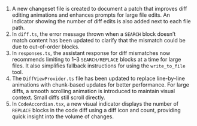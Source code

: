 1. A new changeset file is created to document a patch that improves diff editing animations and enhances prompts for large file edits. An indicator showing the number of diff edits is also added next to each file path.
2. In `diff.ts`, the error message thrown when a `SEARCH` block doesn’t match content has been updated to clarify that the mismatch could be due to out-of-order blocks.
3. In `responses.ts`, the assistant response for diff mismatches now recommends limiting to 1–3 `SEARCH/REPLACE` blocks at a time for large files. It also simplifies fallback instructions for using the `write_to_file` tool.
4. The `DiffViewProvider.ts` file has been updated to replace line-by-line animations with chunk-based updates for better performance. For large diffs, a smooth scrolling animation is introduced to maintain visual context. Small diffs still scroll directly.
5. In `CodeAccordian.tsx`, a new visual indicator displays the number of `REPLACE` blocks in the code diff using a diff icon and count, providing quick insight into the volume of changes.
